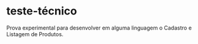# teste-técnico
Prova experimental para desenvolver em alguma linguagem o Cadastro e Listagem de Produtos.
